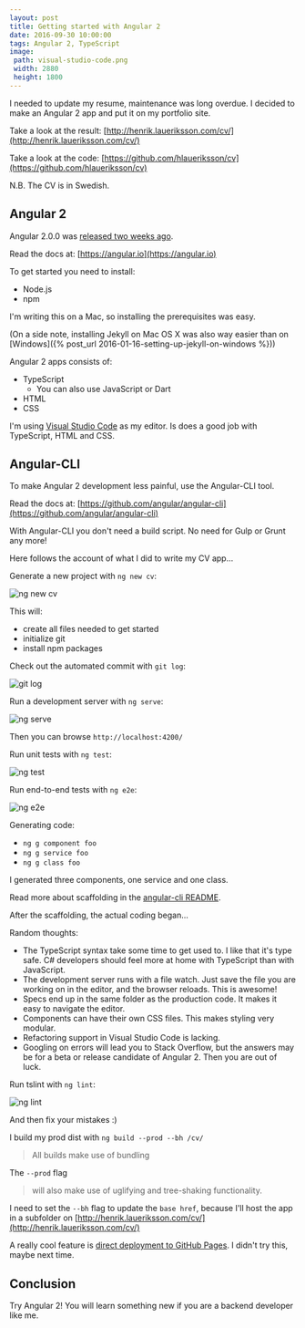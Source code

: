 ```yaml
---
layout: post
title: Getting started with Angular 2
date: 2016-09-30 10:00:00
tags: Angular 2, TypeScript
image:
 path: visual-studio-code.png
 width: 2880
 height: 1800
---
```


I needed to update my resume, maintenance was long overdue. I decided to make an Angular 2 app and put it on my portfolio site.

Take a look at the result: [http://henrik.laueriksson.com/cv/](http://henrik.laueriksson.com/cv/)

Take a look at the code: [https://github.com/hlaueriksson/cv](https://github.com/hlaueriksson/cv) 

N.B. The CV is in Swedish.

## Angular 2

Angular 2.0.0 was [released two weeks ago](http://angularjs.blogspot.com/2016/09/angular2-final.html).

Read the docs at: [https://angular.io](https://angular.io)

To get started you need to install:

* Node.js
* npm

I'm writing this on a Mac, so installing the prerequisites was easy.

(On a side note, installing Jekyll on Mac OS X was also way easier than on [Windows]({% post_url 2016-01-16-setting-up-jekyll-on-windows %}))

Angular 2 apps consists of:

* TypeScript
    * You can also use JavaScript or Dart
* HTML
* CSS

I'm using [Visual Studio Code](https://code.visualstudio.com) as my editor. Is does a good job with TypeScript, HTML and CSS.

## Angular-CLI

To make Angular 2 development less painful, use the Angular-CLI tool.

Read the docs at: [https://github.com/angular/angular-cli](https://github.com/angular/angular-cli)

With Angular-CLI you don't need a build script. No need for Gulp or Grunt any more!

Here follows the account of what I did to write my CV app...

Generate a new project with `ng new cv`:

![ng new cv](angular-cli-new.png)

This will:

* create all files needed to get started
* initialize git
* install npm packages

Check out the automated commit with `git log`:

![git log](angular-cli-git-log.png)

Run a development server with `ng serve`:

![ng serve](angular-cli-serve.png)

Then you can browse `http://localhost:4200/`

Run unit tests with `ng test`:

![ng test](angular-cli-test.png)

Run end-to-end tests with `ng e2e`:

![ng e2e](angular-cli-e2e.png)

Generating code:

* `ng g component foo`
* `ng g service foo`
* `ng g class foo`

I generated three components, one service and one class.

Read more about scaffolding in the [angular-cli README](https://github.com/angular/angular-cli/blob/master/README.md#generating-components-directives-pipes-and-services).

After the scaffolding, the actual coding began...

Random thoughts:

* The TypeScript syntax take some time to get used to. I like that it's type safe. C# developers should feel more at home with TypeScript than with JavaScript.
* The development server runs with a file watch. Just save the file you are working on in the editor, and the browser reloads. This is awesome!
* Specs end up in the same folder as the production code. It makes it easy to navigate the editor. 
* Components can have their own CSS files. This makes styling very modular.
* Refactoring support in Visual Studio Code is lacking.
* Googling on errors will lead you to Stack Overflow, but the answers may be for a beta or release candidate of Angular 2. Then you are out of luck.

Run tslint with `ng lint`:

![ng lint](angular-cli-lint.png)

And then fix your mistakes :)

I build my prod dist with `ng build --prod --bh /cv/`

> All builds make use of bundling

The `--prod` flag

> will also make use of uglifying and tree-shaking functionality.

I need to set the `--bh` flag to update the `base href`, because I'll host the app in a subfolder on [http://henrik.laueriksson.com/cv/](http://henrik.laueriksson.com/cv/)

A really cool feature is [direct deployment to GitHub Pages](https://github.com/angular/angular-cli/blob/master/README.md#deploying-the-app-via-github-pages). I didn't try this, maybe next time.

## Conclusion

Try Angular 2! You will learn something new if you are a backend developer like me.
